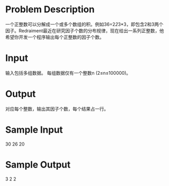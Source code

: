 # Problem Description

一个正整数可以分解成一个或多个数组的积。例如36=2*2*3*3，即包含2和3两个因子。Redraiment最近在研究因子个数的分布规律，现在给出一系列正整数，他希望你开发一个程序输出每个正整数的因子个数。

# Input

输入包括多组数据。
每组数据仅有一个整数n (2≤n≤100000)。

# Output

对应每个整数，输出其因子个数，每个结果占一行。

# Sample Input

30
26
20

# Sample Output

3
2
2
